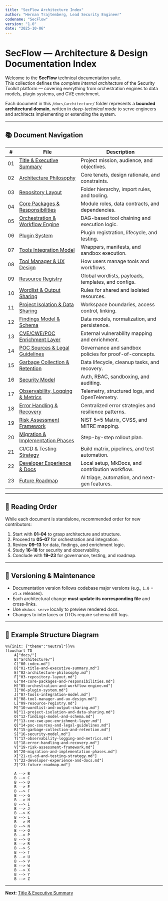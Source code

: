 ```yaml
---
title: "SecFlow Architecture Index"
author: "Hernan Trajtemberg, Lead Security Engineer"
codename: "SecFlow"
version: "1.0"
date: "2025-10-06"
---
```


# SecFlow — Architecture & Design Documentation Index

Welcome to the **SecFlow** technical documentation suite.  
This collection defines the *complete internal architecture* of the Security Toolkit platform — covering everything from orchestration engines to data models, plugin systems, and CVE enrichment.

Each document in this `/docs/architecture/` folder represents a **bounded architectural domain**, written in *deep-technical mode* to serve engineers and architects implementing or extending the system.

---

## 📚 Document Navigation

| # | File | Description |
|---|------|--------------|
| 01 | [Title & Executive Summary](01-title-and-executive-summary.md) | Project mission, audience, and objectives. |
| 02 | [Architecture Philosophy](02-architecture-philosophy.md) | Core tenets, design rationale, and constraints. |
| 03 | [Repository Layout](03-repository-layout.md) | Folder hierarchy, import rules, and tooling. |
| 04 | [Core Packages & Responsibilities](04-core-packages-and-responsibilities.md) | Module roles, data contracts, and dependencies. |
| 05 | [Orchestration & Workflow Engine](05-orchestration-and-workflow-engine.md) | DAG-based tool chaining and execution logic. |
| 06 | [Plugin System](06-plugin-system.md) | Plugin registration, lifecycle, and testing. |
| 07 | [Tools Integration Model](07-tools-integration-model.md) | Wrappers, manifests, and sandbox execution. |
| 08 | [Tool Manager & UX Design](08-tool-manager-and-ux-design.md) | How users manage tools and workflows. |
| 09 | [Resource Registry](09-resource-registry.md) | Global wordlists, payloads, templates, and configs. |
| 10 | [Wordlist & Output Sharing](10-wordlist-and-output-sharing.md) | Rules for shared and isolated resources. |
| 11 | [Project Isolation & Data Sharing](11-project-isolation-and-data-sharing.md) | Workspace boundaries, access control, linking. |
| 12 | [Findings Model & Schema](12-findings-model-and-schema.md) | Data models, normalization, and persistence. |
| 13 | [CVE/CWE/POC Enrichment Layer](13-cve-cwe-poc-enrichment-layer.md) | External vulnerability mapping and enrichment. |
| 14 | [POC Sources & Legal Guidelines](14-poc-sources-and-legal-guidelines.md) | Governance and sandbox policies for proof-of-concepts. |
| 15 | [Garbage Collection & Retention](15-garbage-collection-and-retention.md) | Data lifecycle, cleanup tasks, and recovery. |
| 16 | [Security Model](16-security-model.md) | Auth, RBAC, sandboxing, and auditing. |
| 17 | [Observability, Logging & Metrics](17-observability-logging-and-metrics.md) | Telemetry, structured logs, and OpenTelemetry. |
| 18 | [Error Handling & Recovery](18-error-handling-and-recovery.md) | Centralized error strategies and resilience patterns. |
| 19 | [Risk Assessment Framework](19-risk-assessment-framework.md) | NIST 5×5 Matrix, CVSS, and MITRE mapping. |
| 20 | [Migration & Implementation Phases](20-migration-and-implementation-phases.md) | Step-by-step rollout plan. |
| 21 | [CI/CD & Testing Strategy](21-ci-cd-and-testing-strategy.md) | Build matrix, pipelines, and test automation. |
| 22 | [Developer Experience & Docs](22-developer-experience-and-docs.md) | Local setup, MkDocs, and contribution workflow. |
| 23 | [Future Roadmap](23-future-roadmap.md) | AI triage, automation, and next-gen features. |

---

## 🧭 Reading Order

While each document is standalone, recommended order for new contributors:

1. Start with **01–04** to grasp architecture and structure.  
2. Proceed to **05–07** for orchestration and integration.  
3. Review **09–13** for data, findings, and enrichment logic.  
4. Study **16–18** for security and observability.  
5. Conclude with **19–23** for governance, testing, and roadmap.

---

## 🧩 Versioning & Maintenance

- Documentation version follows codebase major versions (e.g., `1.0` = `v1.x` releases).  
- Each architectural change **must update its corresponding file** and cross-links.  
- Use `mkdocs serve` locally to preview rendered docs.  
- Changes to interfaces or DTOs require schema diff logs.

---

## 🧱 Example Structure Diagram

```mermaid
%%{init: {"theme":"neutral"}}%%
flowchart TD
    A["docs/"]
    B["architecture/"]
    C["00-index.md"]
    D["01-title-and-executive-summary.md"]
    E["02-architecture-philosophy.md"]
    F["03-repository-layout.md"]
    G["04-core-packages-and-responsibilities.md"]
    H["05-orchestration-and-workflow-engine.md"]
    I["06-plugin-system.md"]
    J["07-tools-integration-model.md"]
    K["08-tool-manager-and-ux-design.md"]
    L["09-resource-registry.md"]
    M["10-wordlist-and-output-sharing.md"]
    N["11-project-isolation-and-data-sharing.md"]
    O["12-findings-model-and-schema.md"]
    P["13-cve-cwe-poc-enrichment-layer.md"]
    Q["14-poc-sources-and-legal-guidelines.md"]
    R["15-garbage-collection-and-retention.md"]
    S["16-security-model.md"]
    T["17-observability-logging-and-metrics.md"]
    U["18-error-handling-and-recovery.md"]
    V["19-risk-assessment-framework.md"]
    W["20-migration-and-implementation-phases.md"]
    X["21-ci-cd-and-testing-strategy.md"]
    Y["22-developer-experience-and-docs.md"]
    Z["23-future-roadmap.md"]
    
    A --> B
    B --> C
    B --> D
    B --> E
    B --> F
    B --> G
    B --> H
    B --> I
    B --> J
    B --> K
    B --> L
    B --> M
    B --> N
    B --> O
    B --> P
    B --> Q
    B --> R
    B --> S
    B --> T
    B --> U
    B --> V
    B --> W
    B --> X
    B --> Y
    B --> Z
```

---

**Next:** [Title & Executive Summary](01-title-and-executive-summary.md)
```